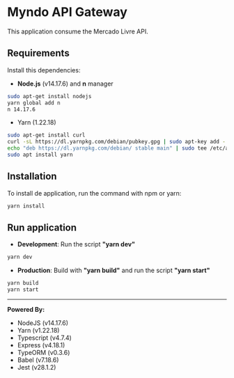 # Myndo API Gateway

This application consume the Mercado Livre API.

## Requirements
Install this dependencies:
- **Node.js** (v14.17.6) and **n** manager
```sh
sudo apt-get install nodejs
yarn global add n
n 14.17.6
```
- Yarn (1.22.18)
```sh
sudo apt-get install curl
curl -sL https://dl.yarnpkg.com/debian/pubkey.gpg | sudo apt-key add -
echo "deb https://dl.yarnpkg.com/debian/ stable main" | sudo tee /etc/apt/sources.list.d/yarn.list
sudo apt install yarn
```

## Installation
To install de application, run the command with npm or yarn:
```sh
yarn install
```

## Run application
- **Development**: Run the script **"yarn dev"**
```sh
yarn dev
```

- **Production**: Build with **"yarn build"** and run the script **"yarn start"**
```sh
yarn build
yarn start
```

---

**Powered By:** 
* NodeJS (v14.17.6)
* Yarn (v1.22.18)
* Typescript (v4.7.4)
* Express (v4.18.1)
* TypeORM (v0.3.6)
* Babel (v7.18.6)
* Jest (v28.1.2)